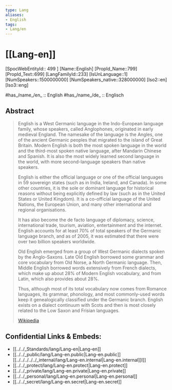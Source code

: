 ```yaml
---
type: Lang
aliases:
- English
tags: 
- Lang/en
---
```

# [[Lang-en]] 



[SpocWebEntityId:: 499 ]
[Name::English]
[PropId_Name::799]
[PropId_Text::699]
[LangFamilyId::233]
[IsUnLanguage::1]
[NumSpeakers::1500000000]
[NumSpeakers_native::328000000]
[Iso2::en]
[Iso3::eng]


#has_/name_/en_ :: English 
#has_/name_/de_ :: Englisch  


## Abstract  


> English is a West Germanic language in the Indo-European language family, whose speakers, called Anglophones, originated in early medieval England. The namesake of the language is the Angles, one of the ancient Germanic peoples that migrated to the island of Great Britain. Modern English is both the most spoken language in the world and the third-most spoken native language, after Mandarin Chinese and Spanish. It is also the most widely learned second language in the world, with more second-language speakers than native speakers.
>
> English is either the official language or one of the official languages in 59 sovereign states (such as in India, Ireland, and Canada). In some other countries, it is the sole or dominant language for historical reasons without being explicitly defined by law (such as in the United States or United Kingdom). It is a co-official language of the United Nations, the European Union, and many other international and regional organisations. 
> 
> It has also become the de facto language of diplomacy, science, international trade, tourism, aviation, entertainment and the internet. English accounts for at least 70% of total speakers of the Germanic language branch, and as of 2005, it was estimated that there were over two billion speakers worldwide.
> 
> Old English emerged from a group of West Germanic dialects spoken by the Anglo-Saxons. Late Old English borrowed some grammar and core vocabulary from Old Norse, a North Germanic language. Then, Middle English borrowed words extensively from French dialects, which make up about 28% of Modern English vocabulary, and from Latin, which also provides about 28%. 
> 
> Thus, although most of its total vocabulary now comes from Romance languages, its grammar, phonology, and most commonly-used words keep it genealogically classified under the Germanic branch. English exists on a dialect continuum with Scots and then is most closely related to the Low Saxon and Frisian languages.
>
> [Wikipedia](https://en.wikipedia.org/wiki/English%20language)


## Confidential Links & Embeds: 
- [[../../_Standards/lang/Lang-en|Lang-en]] 
- [[../../_public/lang/Lang-en.public|Lang-en.public]] [[../../../../../_internal/lang/Lang-en.internal|Lang-en.internal]]l]] 
- [[../../_protect/lang/Lang-en.protect|Lang-en.protect]] 
- [[../../_private/lang/Lang-en.private|Lang-en.private]] 
- [[../../_personal/lang/Lang-en.personal|Lang-en.personal]] 
- [[../../_secret/lang/Lang-en.secret|Lang-en.secret]]

